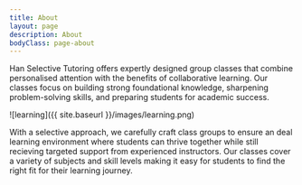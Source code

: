 ```yaml
---
title: About
layout: page
description: About
bodyClass: page-about
---
```


Han Selective Tutoring offers expertly designed group classes that combine personalised attention with the benefits of collaborative learning. Our classes focus on building strong foundational knowledge, sharpening problem-solving skills, and preparing students for academic success.

![learning]({{ site.baseurl }}/images/learning.png)


With a selective approach, we carefully craft class groups to ensure an deal learning environment where students can thrive together while still recieving targeted support from experienced instructors. Our classes cover a variety of subjects and skill levels making it easy for students to find the right fit for their learning journey. 


